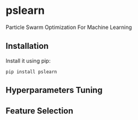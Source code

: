 # pslearn
Particle Swarm Optimization For Machine Learning

Installation
------------

Install it using pip:

    pip install pslearn

Hyperparameters Tuning
----------------


Feature Selection
-------------------------

